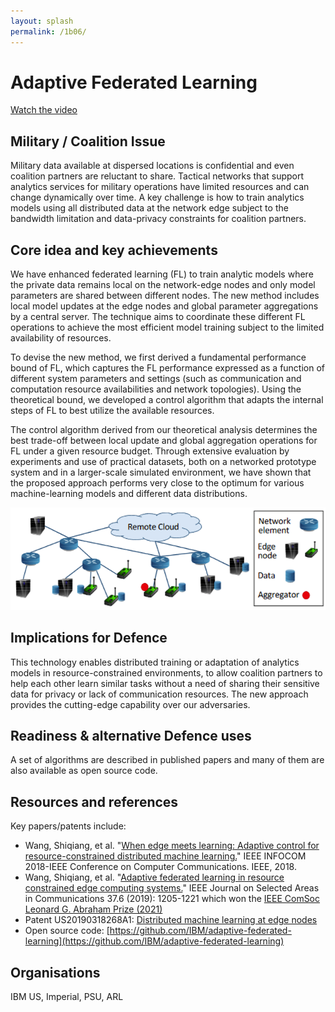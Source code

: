 ```yaml
---
layout: splash
permalink: /1b06/
---
```


# Adaptive Federated Learning

[Watch the video](https://ibm.box.com/v/Showcase-1b06-video)

## Military / Coalition Issue
Military data available at dispersed locations is confidential and even coalition partners are reluctant to share. Tactical networks that support analytics services for military operations have limited resources and can change dynamically over time. A key challenge is how to train analytics models using all distributed data at the network edge subject to the bandwidth limitation and data-privacy constraints for coalition partners. 

## Core idea and key achievements
We have enhanced federated learning (FL) to train analytic models where the private data remains local on the network-edge nodes and only model parameters are shared between different nodes. The new method includes local model updates at the edge nodes and global parameter aggregations by a central server. The technique aims to coordinate these different FL operations to achieve the most efficient model training subject to the limited availability of resources.

To devise the new method, we first derived a fundamental performance bound of FL, which captures the FL performance expressed as a function of different system parameters and settings (such as communication and computation resource availabilities and network topologies). Using the theoretical bound, we developed a control algorithm that adapts the internal steps of FL to best utilize the available resources. 

The control algorithm derived from our theoretical analysis determines the best trade-off between local update and global aggregation operations for FL under a given resource budget. Through extensive evaluation by experiments and use of practical datasets, both on a networked prototype system and in a larger-scale simulated environment, we have shown that the proposed approach performs very close to the optimum for various machine-learning models and different data distributions.

![image info](/dais/achievements/images/1b06-fig1.png)

## Implications for Defence
This technology enables distributed training or adaptation of analytics models in resource-constrained environments, to allow coalition partners to help each other learn similar tasks without a need of sharing their sensitive data for privacy or lack of communication resources. The new approach provides the cutting-edge capability over our adversaries.

## Readiness & alternative Defence uses
A set of algorithms are described in published papers and many of them are also available as open source code.

<!-- ![image info](/dais/achievements/images/1a02_figure1.jpg) -->

## Resources and references
Key papers/patents include:
* Wang, Shiqiang, et al. "[When edge meets learning: Adaptive control for resource-constrained distributed machine learning.](/doc-2616/)" IEEE INFOCOM 2018-IEEE Conference on Computer Communications. IEEE, 2018.
* Wang, Shiqiang, et al. "[Adaptive federated learning in resource constrained edge computing systems.](/doc-4083/)" IEEE Journal on Selected Areas in Communications 37.6 (2019): 1205-1221 which won the [IEEE ComSoc Leonard G. Abraham Prize (2021)](https://comsoc.org/about/awards/paper-awards/ieee-communications-society-leonard-g-abraham-prize)
* Patent US20190318268A1: [Distributed machine learning at edge nodes](https://patents.google.com/patent/US20190318268A1/) 
* Open source code: [https://github.com/IBM/adaptive-federated-learning](https://github.com/IBM/adaptive-federated-learning) 


## Organisations
IBM US, Imperial, PSU, ARL 
